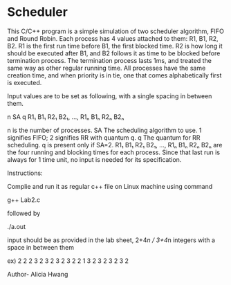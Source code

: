 # Scheduler

This C/C++ program is a simple simulation of two scheduler algorithm, FIFO and Round Robin. Each process has 4 values attached to them: R1, B1, R2, B2. 
R1 is the first run time before B1, the first blocked time. R2 is how long it should be executed after B1, and B2 follows it as time to be blocked before termination process. The termination process lasts 1ms, and treated the same way as other regular running time.
All processes have the same creation time, and when priority is in tie, one that comes alphabetically first is executed. 

Input values are to be set as following, with a single spacing in between them.

n SA q R1₁ B1₁ R2₁ B2₁, ..., R1ₙ B1ₙ R2ₙ B2ₙ

n is the number of processes.
SA The scheduling algorithm to use. 1 signifies FIFO; 2 signifies RR with quantum q. q The quantum for RR scheduling. q is present only if SA=2.
R1₁ B1₁ R2₁ B2₁, ..., R1ₙ B1ₙ R2ₙ B2ₙ are the four running and blocking times for each process. Since that last run is always for 1 time unit, no input is needed for its specification.

Instructions:

Complie and run it as regular c++ file on Linux machine using command

g++ Lab2.c

followed by

./a.out

input should be as provided in the lab sheet,
2+4*n / 3+4*n integers with a space in between them

ex) 
2 2 2 3 2 3 2 3 2 3 2
2 1 3 2 3 2 3 2 3 2

Author- Alicia Hwang

